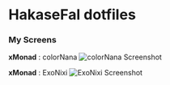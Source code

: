 HakaseFal dotfiles
=============

### My Screens
**xMonad** : colorNana
![colorNana Screenshot](https://raw.githubusercontent.com/HakaseFal/dot/master/monad_config/Screens/colorNana.png)

**xMonad** : ExoNixi
![ExoNixi Screenshot](https://raw.githubusercontent.com/HakaseFal/dot/master/monad_config/Screens/ExoNixi.jpg)
